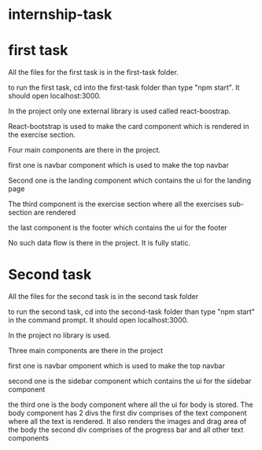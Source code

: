 # internship-task

# first task

All the files for the first task is in the first-task folder.

to run the first task, cd into the first-task folder than type "npm start". It should open localhost:3000.

In the project only one external library is used called react-boostrap.

React-bootstrap is used to make the card component which is rendered in the exercise section. 

Four main components are there in the project.

first one is navbar component which is used to make the top navbar

Second one is the landing component which contains the ui for the landing page

The third component is the exercise section where all the exercises sub-section are rendered

the last component is the footer which contains the ui for the footer

No such data flow is there in the project. It is fully static.


# Second task

All the files for the second task is in the second task folder

to run the second task, cd into the second-task folder than type "npm start" in the command prompt. It should open localhost:3000.

In the project no library is used.

Three main components are there in the project

first one is navbar omponent which is used to make the top navbar

second one is the sidebar component which contains the ui for the sidebar component

the third one is the body component where all the ui for body is stored. The body component has 2 divs
the first div comprises of the text component where all the text is rendered. It also renders the images and drag area of the body
the second div comprises of the progress bar and all other text components

